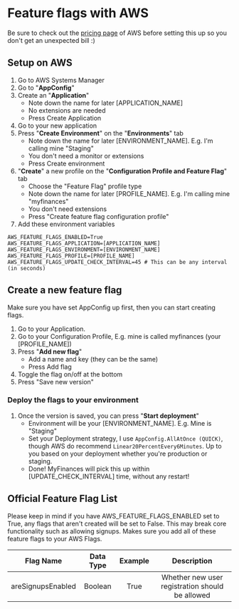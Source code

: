 # Feature flags with AWS

Be sure to check out the [pricing page](https://aws.amazon.com/config/pricing/) of AWS before setting this up so you don't get an
unexpected bill :)

## Setup on AWS

1. Go to AWS Systems Manager
2. Go to "**AppConfig**"
3. Create an "**Application**"
    - Note down the name for later [APPLICATION_NAME]
    - No extensions are needed
    - Press Create Application
4. Go to your new application
5. Press "**Create Environment**" on the "**Environments**" tab
    - Note down the name for later [ENVIRONMENT_NAME]. E.g. I'm calling mine "Staging"
    - You don't need a monitor or extensions
    - Press Create environment
6. "**Create**" a new profile on the "**Configuration Profile and Feature Flag**" tab
    - Choose the "Feature Flag" profile type
    - Note down the name for later [PROFILE_NAME]. E.g. I'm calling mine "myfinances"
    - You don't need extensions
    - Press "Create feature flag configuration profile"
7. Add these environment variables

```dotenv
AWS_FEATURE_FLAGS_ENABLED=True
AWS_FEATURE_FLAGS_APPLICATION=[APPLICATION_NAME]
AWS_FEATURE_FLAGS_ENVIRONMENT=[ENVIRONMENT_NAME]
AWS_FEATURE_FLAGS_PROFILE=[PROFILE_NAME]
AWS_FEATURE_FLAGS_UPDATE_CHECK_INTERVAL=45 # This can be any interval (in seconds)
```

## Create a new feature flag

Make sure you have set AppConfig up first, then you can start creating flags.

1. Go to your Application.
2. Go to your Configuration Profile, E.g. mine is called myfinances (your [PROFILE_NAME])
3. Press "**Add new flag**"
    - Add a name and key (they can be the same)
    - Press Add flag
4. Toggle the flag on/off at the bottom
5. Press "Save new version"

### Deploy the flags to your environment

1. Once the version is saved, you can press "**Start deployment**"
    - Environment will be your [ENVIRONMENT_NAME]. E.g. Mine is "Staging"
    - Set your Deployment strategy, I use `AppConfig.AllAtOnce (QUICK)`, though AWS do recommend `Linear20PercentEvery6Minutes`.
      Up to you based on your deployment whether you're production or staging.
    - Done! MyFinances will pick this up within [UPDATE_CHECK_INTERVAL] time, without any restart!

## Official Feature Flag List

Please keep in mind if you have AWS_FEATURE_FLAGS_ENABLED set to True, any flags that aren't created will be set to False.
This may break core functionality such as allowing signups. Makes sure you add all of these feature flags to your AWS Flags.

|     Flag Name     | Data Type | Example |                   Description                   |
|:-----------------:|:---------:|:-------:|:-----------------------------------------------:|
| areSignupsEnabled |  Boolean  |  True   | Whether new user registration should be allowed |